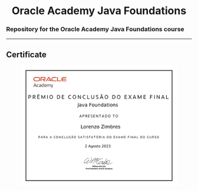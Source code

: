 <h1 align="center">Oracle Academy Java Foundations</h1>

<h3>Repository for the Oracle Academy Java Foundations course</h3>

<hr>

<h2>Certificate</h2>
<figure width=90% style="display: flex; align-items: center; justify-content: center">
  <img src="assets/OracleAcademyJavaFoundationsCertificate.png">
</figure>
